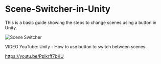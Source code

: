 # Scene-Switcher-in-Unity

This is a basic guide showing the steps to change scenes using a button in Unity.

![Scene Switcher](https://user-images.githubusercontent.com/104942153/167152680-acd9bc2b-6205-486e-9039-b7fb8a3b8b10.PNG)

VIDEO YouTube: Unity - How to use button to switch between scenes

https://youtu.be/PpIkrff7bKU
